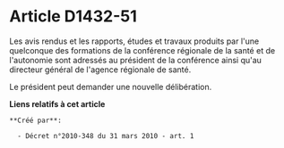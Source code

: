 # Article D1432-51

Les avis rendus et les rapports, études et travaux produits par l'une quelconque des formations de la conférence régionale de
la santé et de l'autonomie sont adressés au président de la conférence ainsi qu'au directeur général de l'agence régionale de
santé. 

Le président peut demander une nouvelle délibération.

**Liens relatifs à cet article**

	**Créé par**:

	  - Décret n°2010-348 du 31 mars 2010 - art. 1
